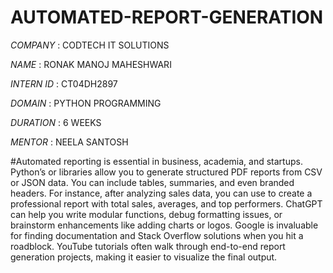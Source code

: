 # AUTOMATED-REPORT-GENERATION

*COMPANY* : CODTECH IT SOLUTIONS 

*NAME* : RONAK MANOJ MAHESHWARI 

*INTERN ID* : CT04DH2897 

*DOMAIN* : PYTHON PROGRAMMING 

*DURATION* : 6 WEEKS 

*MENTOR* : NEELA SANTOSH

#Automated reporting is essential in business, academia, and startups. Python’s  or  libraries allow you to generate structured PDF reports from CSV or JSON data. You can include tables, summaries, and even branded headers. For instance, after analyzing sales data, you can use  to create a professional report with total sales, averages, and top performers. ChatGPT can help you write modular functions, debug formatting issues, or brainstorm enhancements like adding charts or logos. Google is invaluable for finding documentation and Stack Overflow solutions when you hit a roadblock. YouTube tutorials often walk through end-to-end report generation projects, making it easier to visualize the final output.
